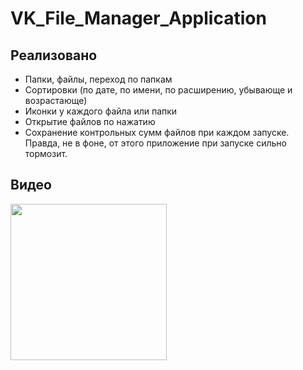 # VK_File_Manager_Application
## Реализовано
- Папки, файлы, переход по папкам
- Сортировки (по дате, по имени, по расширению, убывающе и возрастающе)
- Иконки у каждого файла или папки
- Открытие файлов по нажатию
- Сохранение контрольных сумм файлов при каждом запуске. Правда, не в фоне, от этого приложение при запуске сильно тормозит.
## Видео
<img src="https://github.com/qoeru/VK_File_Manager_Application/assets/66938523/f87996c6-9960-40b1-b42f-7848b3e943cd" width="250"/>
